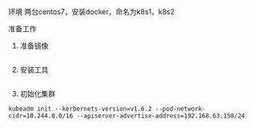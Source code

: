 ﻿环境
两台centos7，安装docker，命名为k8s1，k8s2

准备工作
1. 准备镜像
```
```
2. 安装工具
```
```

3. 初始化集群
```
kubeadm init --kerbernets-version=v1.6.2 --pod-network-cidr=10.244.0.0/16 --apiserver-advertise-address=192.168.63.158/24
```

